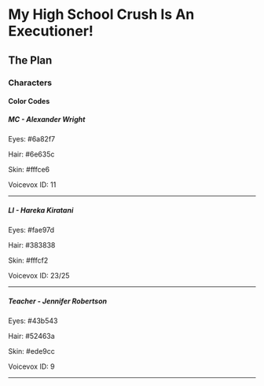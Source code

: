 # My High School Crush Is An Executioner!
## The Plan
### Characters
#### Color Codes
##### MC - Alexander Wright
Eyes: #6a82f7

Hair: #6e635c

Skin: #fffce6

Voicevox ID: 11

---
##### LI - Hareka Kiratani
Eyes: #fae97d

Hair: #383838

Skin: #fffcf2

Voicevox ID: 23/25

---
##### Teacher - Jennifer Robertson
Eyes: #43b543

Hair: #52463a

Skin: #ede9cc

Voicevox ID: 9

---